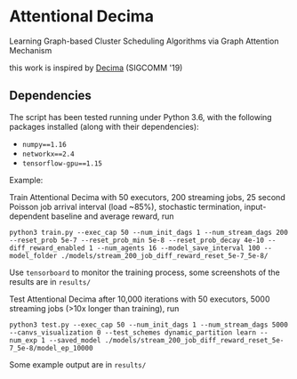 # Attentional Decima

Learning Graph-based Cluster Scheduling Algorithms via Graph Attention Mechanism

this work is inspired by [Decima](https://web.mit.edu/decima) (SIGCOMM '19)

## Dependencies

The script has been tested running under Python 3.6, with the following packages installed (along with their dependencies):

- `numpy==1.16`
- `networkx==2.4`
- `tensorflow-gpu==1.15`

Example:

Train Attentional Decima with 50 executors, 200 streaming jobs, 25 second Poisson job arrival interval (load ~85%), stochastic termination, input-dependent baseline and average reward, run

```
python3 train.py --exec_cap 50 --num_init_dags 1 --num_stream_dags 200 --reset_prob 5e-7 --reset_prob_min 5e-8 --reset_prob_decay 4e-10 --diff_reward_enabled 1 --num_agents 16 --model_save_interval 100 --model_folder ./models/stream_200_job_diff_reward_reset_5e-7_5e-8/
```

Use `tensorboard` to monitor the training process, some screenshots of the results are in `results/`

Test Attentional Decima after 10,000 iterations with 50 executors, 5000 streaming jobs (>10x longer than training), run

```
python3 test.py --exec_cap 50 --num_init_dags 1 --num_stream_dags 5000 --canvs_visualization 0 --test_schemes dynamic_partition learn --num_exp 1 --saved_model ./models/stream_200_job_diff_reward_reset_5e-7_5e-8/model_ep_10000
```

Some example output are in `results/`
